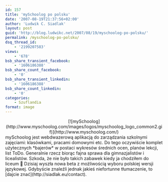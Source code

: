 ```yaml
---
id: 157
title: 'mySchoolog po polsku'
date: '2007-08-19T21:37:56+02:00'
author: 'Ludwik C. Siadlak'
layout: post
guid: 'http://blog.ludwikc.net/2007/08/19/myschoolog-po-polsku/'
permalink: /myschoolog-po-polsku/
dsq_thread_id:
    - '2199207583'
views:
    - '678'
bsb_share_transient_facebook:
    - '1606186388'
bsb_share_count_facebook:
    - '0'
bsb_share_transient_linkedin:
    - '1606186388'
bsb_share_count_linkedin:
    - '0'
categories:
    - Szuflandia
format: image
---
```


<div style="text-align:center">[![mySchoolog](http://www.myschoolog.com/images/logos/myschoolog_logo_common2.gif)](http://www.myschoolog.com/)</div>mySchoolog jest webdwazerową aplikacją do zarządzania szkolnymi zajęciami: klasówkami, pracami domowymi etc. Do tego oczywiście komplet użytecznych *bajerów* w postaci wykresów średnich ocen, planów lekcji, list ToDo. Generalnie rzecz biorąc fajna sprawa dla gimnazjalistów i licealistów. Szkoda, że nie było takich zabawek kiedy ja chodziłem do liceum 🙂  
Dzisiaj wyszła nowa beta z możliwością wyboru polskiej wersji językowej. Gdybyście znaleźli jednak jakieś niefortunne tłumaczenie, to [dajcie znać](http://siadlak.eu/contact).